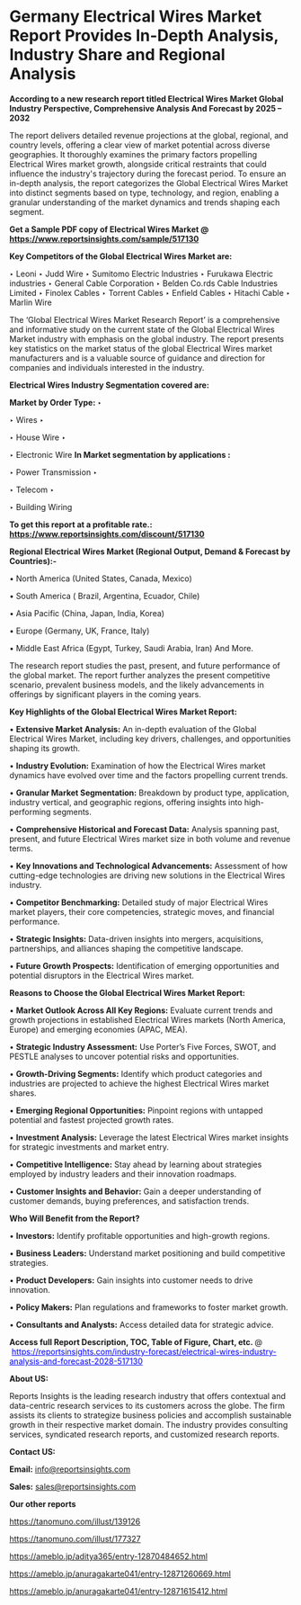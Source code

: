 # Germany Electrical Wires Market Report Provides In-Depth Analysis, Industry Share and Regional Analysis

<strong>According to a new research report titled Electrical Wires Market Global Industry Perspective, Comprehensive Analysis And Forecast by 2025 – 2032</strong>

The report delivers detailed revenue projections at the global, regional, and country levels, offering a clear view of market potential across diverse geographies. It thoroughly examines the primary factors propelling Electrical Wires market growth, alongside critical restraints that could influence the industry's trajectory during the forecast period. To ensure an in-depth analysis, the report categorizes the Global Electrical Wires Market into distinct segments based on type, technology, and region, enabling a granular understanding of the market dynamics and trends shaping each segment.

<strong>Get a Sample PDF copy of Electrical Wires Market </strong><strong>@<a href=https://www.reportsinsights.com/sample/517130 style=color:#0000ff;> https://www.reportsinsights.com/sample/517130</a></strong></font>

<strong>Key Competitors of the Global Electrical Wires Market are:</strong>

‣ Leoni
‣ Judd Wire
‣ Sumitomo Electric Industries
‣ Furukawa Electric industries
‣ General Cable Corporation
‣ Belden Co.rds Cable Industries Limited
‣ Finolex Cables
‣ Torrent Cables
‣ Enfield Cables
‣ Hitachi Cable
‣ Marlin Wire

The ‘Global Electrical Wires Market Research Report’ is a comprehensive and informative study on the current state of the Global Electrical Wires Market industry with emphasis on the global industry. The report presents key statistics on the market status of the global Electrical Wires market manufacturers and is a valuable source of guidance and direction for companies and individuals interested in the industry.

<strong>Electrical Wires Industry Segmentation covered are:</strong>

<strong>Market by Order Type: </strong>
‣ 

‣ Wires
‣ 

‣ House Wire
‣ 

‣ Electronic Wire
<strong>In Market segmentation by applications :</strong>

‣ Power Transmission
‣ 

‣ Telecom
‣ 

‣ Building Wiring

<strong>To get this report at a profitable rate.: <a href=https://www.reportsinsights.com/discount/517130 style=color:#0000ff;>https://www.reportsinsights.com/discount/517130</a></strong></font>

<strong>Regional Electrical Wires Market (Regional Output, Demand &amp; Forecast by Countries):-</strong>

• North America (United States, Canada, Mexico)

• South America ( Brazil, Argentina, Ecuador, Chile)

• Asia Pacific (China, Japan, India, Korea)

• Europe (Germany, UK, France, Italy)

• Middle East Africa (Egypt, Turkey, Saudi Arabia, Iran) And More.

The research report studies the past, present, and future performance of the global market. The report further analyzes the present competitive scenario, prevalent business models, and the likely advancements in offerings by significant players in the coming years.

<strong>Key Highlights of the Global Electrical Wires Market Report:</strong>

• <strong>Extensive Market Analysis:</strong> An in-depth evaluation of the Global Electrical Wires Market, including key drivers, challenges, and opportunities shaping its growth.

• <strong>Industry Evolution:</strong> Examination of how the Electrical Wires market dynamics have evolved over time and the factors propelling current trends.

• <strong>Granular Market Segmentation:</strong> Breakdown by product type, application, industry vertical, and geographic regions, offering insights into high-performing segments.

• <strong>Comprehensive Historical and Forecast Data:</strong> Analysis spanning past, present, and future Electrical Wires market size in both volume and revenue terms.

• <strong>Key Innovations and Technological Advancements:</strong> Assessment of how cutting-edge technologies are driving new solutions in the Electrical Wires industry.

• <strong>Competitor Benchmarking:</strong> Detailed study of major Electrical Wires market players, their core competencies, strategic moves, and financial performance.

• <strong>Strategic Insights:</strong> Data-driven insights into mergers, acquisitions, partnerships, and alliances shaping the competitive landscape.

• <strong>Future Growth Prospects:</strong> Identification of emerging opportunities and potential disruptors in the Electrical Wires market.

<strong>Reasons to Choose the Global Electrical Wires Market Report:</strong>

• <strong>Market Outlook Across All Key Regions:</strong> Evaluate current trends and growth projections in established Electrical Wires markets (North America, Europe) and emerging economies (APAC, MEA).

• <strong>Strategic Industry Assessment:</strong> Use Porter’s Five Forces, SWOT, and PESTLE analyses to uncover potential risks and opportunities.

• <strong>Growth-Driving Segments:</strong> Identify which product categories and industries are projected to achieve the highest Electrical Wires market shares.

• <strong>Emerging Regional Opportunities:</strong> Pinpoint regions with untapped potential and fastest projected growth rates.

• <strong>Investment Analysis:</strong> Leverage the latest Electrical Wires market insights for strategic investments and market entry.

• <strong>Competitive Intelligence:</strong> Stay ahead by learning about strategies employed by industry leaders and their innovation roadmaps.

• <strong>Customer Insights and Behavior:</strong> Gain a deeper understanding of customer demands, buying preferences, and satisfaction trends.

<strong>Who Will Benefit from the Report?</strong>

• <strong>Investors:</strong> Identify profitable opportunities and high-growth regions.

• <strong>Business Leaders:</strong> Understand market positioning and build competitive strategies.

• <strong>Product Developers:</strong> Gain insights into customer needs to drive innovation.

• <strong>Policy Makers:</strong> Plan regulations and frameworks to foster market growth.

• <strong>Consultants and Analysts:</strong> Access detailed data for strategic advice.
</ul>
<strong>Access full Report Description, TOC, Table of Figure, Chart, etc. </strong>@  <a href=https://reportsinsights.com/industry-forecast/electrical-wires-industry-analysis-and-forecast-2028-517130 style=color:#0000ff;>https://reportsinsights.com/industry-forecast/electrical-wires-industry-analysis-and-forecast-2028-517130</a></font>

<strong><strong>About US</strong>:</strong>

Reports Insights is the leading research industry that offers contextual and data-centric research services to its customers across the globe. The firm assists its clients to strategize business policies and accomplish sustainable growth in their respective market domain. The industry provides consulting services, syndicated research reports, and customized research reports.

<strong>Contact US:</strong>

<p class=""""><b>Email:</b> <a href=mailto:info@reportsinsights.com>info@reportsinsights.com</a></p>
<p class=""""><b>Sales:</b> <a href=mailto:sales@reportsinsights.com>sales@reportsinsights.com</a></p>

<strong>Our other reports</strong>

<a href=https://tanomuno.com/illust/139126>https://tanomuno.com/illust/139126</a>

<a href=https://tanomuno.com/illust/177327>https://tanomuno.com/illust/177327</a>

<a href=https://ameblo.jp/aditya365/entry-12870484652.html>https://ameblo.jp/aditya365/entry-12870484652.html</a>

<a href=https://ameblo.jp/anuragakarte041/entry-12871260669.html>https://ameblo.jp/anuragakarte041/entry-12871260669.html</a>

<a href=https://ameblo.jp/anuragakarte041/entry-12871615412.html>https://ameblo.jp/anuragakarte041/entry-12871615412.html</a>
